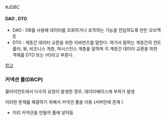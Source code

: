#JDBC

#### DAO , DTO 

- DAO  : DB를 사용해 데이터를 조화하거나 조작하는 기능을 전담하도록 만든 오브젝트
- DTO : 계층간 데이터 교환을 위한 자바빈즈를 말한다. 여기서 말하는 계층간의 컨트롤러, 뷰, 비즈니스 계층, 퍼시스턴스 계층을 말하며 각 계층간 데이터 교환을 위한 객체를 DTO 또는 VO라고 부른다.



[참고](http://blessldk.blogspot.kr/2015/01/spring-framework-dao.html)



### 커넥션 풀(DBCP)

클라이언트에서 다수의 요청이 발생한 경우, 데이터베이스에 부하가 발생

이러한 문제를 해결하기 위해서 커넥션 풀을 이용 (서버안에 존재 )

- 미리 커넥션을 만들어 풀에 넣어둠 


